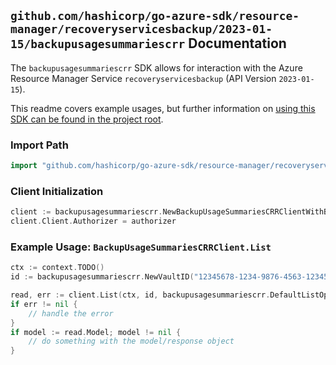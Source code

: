 
## `github.com/hashicorp/go-azure-sdk/resource-manager/recoveryservicesbackup/2023-01-15/backupusagesummariescrr` Documentation

The `backupusagesummariescrr` SDK allows for interaction with the Azure Resource Manager Service `recoveryservicesbackup` (API Version `2023-01-15`).

This readme covers example usages, but further information on [using this SDK can be found in the project root](https://github.com/hashicorp/go-azure-sdk/tree/main/docs).

### Import Path

```go
import "github.com/hashicorp/go-azure-sdk/resource-manager/recoveryservicesbackup/2023-01-15/backupusagesummariescrr"
```


### Client Initialization

```go
client := backupusagesummariescrr.NewBackupUsageSummariesCRRClientWithBaseURI("https://management.azure.com")
client.Client.Authorizer = authorizer
```


### Example Usage: `BackupUsageSummariesCRRClient.List`

```go
ctx := context.TODO()
id := backupusagesummariescrr.NewVaultID("12345678-1234-9876-4563-123456789012", "example-resource-group", "vaultValue")

read, err := client.List(ctx, id, backupusagesummariescrr.DefaultListOperationOptions())
if err != nil {
	// handle the error
}
if model := read.Model; model != nil {
	// do something with the model/response object
}
```

